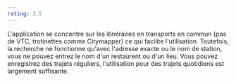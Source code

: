 ```yaml
---
rating: 3.5
---
```


L'application se concentre sur les itinéraires en transports en commun (pas de VTC, trotinettes comme Citymapper) ce qui facilite l'utilisation. Toutefois, la recherche ne fonctionne qu'avec l'adresse exacte ou le nom de station, vous ne pouvez entrez le nom d'un restaurent ou d'un lieu. Vous pouvez enregistrez des trajets réguliers, l'utilisation pour des trajets quotidiens est largement suffisante.
